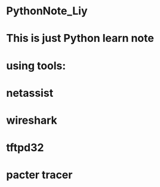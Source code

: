 # PythonNote_Liy
# This is just Python learn note
# using tools:
#       netassist
#       wireshark
#       tftpd32
#       pacter tracer